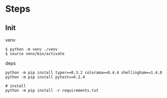 # Steps

## Init

venv

```
$ python -m venv ./venv
$ source venv/bin/activate
```

deps

```
python -m pip install typer==0.3.2 colorama==0.4.4 shellingham==1.4.0
python -m pip install pytest==6.2.4

# install
python -m pip install -r requirements.txt
```
